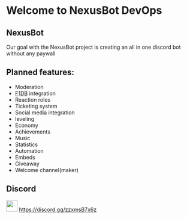 <h1>Welcome to NexusBot DevOps</h1>

<h2> NexusBot</h2>
<p> Our goal with the NexusBot project is creating an all in one discord bot without any paywall</p>

<h2>Planned features:</h2>

- Moderation 
- [F1DB](https://github.com/f1db/f1db) integration
- Reaction roles
- Ticketing system
- Social media integration
- leveling
- Economy
- Achievements
- Music
- Statistics
- Automation
- Embeds
- Giveaway
- Welcome channel(maker)



<h2>Discord</h2>

<img src="https://static-00.iconduck.com/assets.00/discord-icon-2048x2048-o5mluhz2.png" height = 30px href = "https://discord.gg/zzxmsB7x6z"/> https://discord.gg/zzxmsB7x6z
